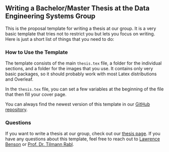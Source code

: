 ## Writing a Bachelor/Master Thesis at the Data Engineering Systems Group

This is the proposal template for writing a thesis at our group.
It is a very basic template that tries not to restrict you but lets you focus on writing.
Here is just a short list of things that you need to do:

### How to Use the Template
The template consists of the main `thesis.tex` file, a folder for the individual sections, and a folder for the images that you use.
It contains only very basic packages, so it should probably work with most Latex distributions and Overleaf.

In the `thesis.tex` file, you can set a few variables at the beginning of the file that then fill your cover page.

You can always find the newest version of this template in our [GitHub repository](https://github.com/hpides/thesis-proposal-template).


### Questions
If you want to write a thesis at our group, check out our [thesis page](https://hpi.de/rabl/teaching/master-theses/general-theses-information.html).
If you have any questions about this template, feel free to reach out to [Lawrence Benson](https://hpi.de/rabl/team/lawrence-benson.html) or [Prof. Dr. Tilmann Rabl](https://hpi.de/rabl/team/prof-dr-tilmann-rabl.html).
